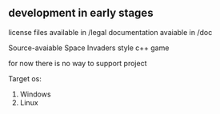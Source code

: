 ## development in early stages

license files available in /legal
documentation avaiable in /doc

Source-avaiable Space Invaders style c++ game

for now there is no way to support project

Target os:
  1. Windows
  2. Linux
